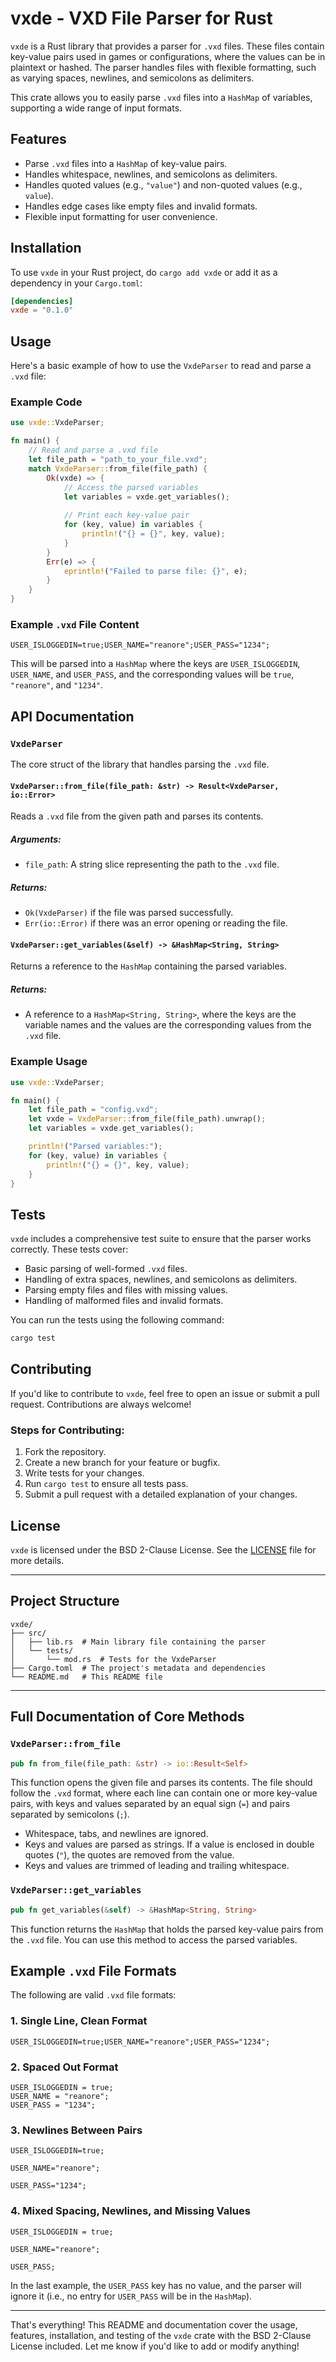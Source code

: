 # vxde - VXD File Parser for Rust

`vxde` is a Rust library that provides a parser for `.vxd` files. These files contain key-value pairs used in games or configurations, where the values can be in plaintext or hashed. The parser handles files with flexible formatting, such as varying spaces, newlines, and semicolons as delimiters.

This crate allows you to easily parse `.vxd` files into a `HashMap` of variables, supporting a wide range of input formats.

## Features

- Parse `.vxd` files into a `HashMap` of key-value pairs.
- Handles whitespace, newlines, and semicolons as delimiters.
- Handles quoted values (e.g., `"value"`) and non-quoted values (e.g., `value`).
- Handles edge cases like empty files and invalid formats.
- Flexible input formatting for user convenience.

## Installation

To use `vxde` in your Rust project, do `cargo add vxde` or add it as a dependency in your `Cargo.toml`:

```toml
[dependencies]
vxde = "0.1.0"
```

## Usage

Here's a basic example of how to use the `VxdeParser` to read and parse a `.vxd` file:

### Example Code

```rust
use vxde::VxdeParser;

fn main() {
    // Read and parse a .vxd file
    let file_path = "path_to_your_file.vxd";
    match VxdeParser::from_file(file_path) {
        Ok(vxde) => {
            // Access the parsed variables
            let variables = vxde.get_variables();
            
            // Print each key-value pair
            for (key, value) in variables {
                println!("{} = {}", key, value);
            }
        }
        Err(e) => {
            eprintln!("Failed to parse file: {}", e);
        }
    }
}
```

### Example `.vxd` File Content

```plaintext
USER_ISLOGGEDIN=true;USER_NAME="reanore";USER_PASS="1234";
```

This will be parsed into a `HashMap` where the keys are `USER_ISLOGGEDIN`, `USER_NAME`, and `USER_PASS`, and the corresponding values will be `true`, `"reanore"`, and `"1234"`.

## API Documentation

### `VxdeParser`

The core struct of the library that handles parsing the `.vxd` file.

#### `VxdeParser::from_file(file_path: &str) -> Result<VxdeParser, io::Error>`

Reads a `.vxd` file from the given path and parses its contents.

##### Arguments:

- `file_path`: A string slice representing the path to the `.vxd` file.

##### Returns:

- `Ok(VxdeParser)` if the file was parsed successfully.
- `Err(io::Error)` if there was an error opening or reading the file.

#### `VxdeParser::get_variables(&self) -> &HashMap<String, String>`

Returns a reference to the `HashMap` containing the parsed variables.

##### Returns:

- A reference to a `HashMap<String, String>`, where the keys are the variable names and the values are the corresponding values from the `.vxd` file.

### Example Usage

```rust
use vxde::VxdeParser;

fn main() {
    let file_path = "config.vxd";
    let vxde = VxdeParser::from_file(file_path).unwrap();
    let variables = vxde.get_variables();

    println!("Parsed variables:");
    for (key, value) in variables {
        println!("{} = {}", key, value);
    }
}
```

## Tests

`vxde` includes a comprehensive test suite to ensure that the parser works correctly. These tests cover:

- Basic parsing of well-formed `.vxd` files.
- Handling of extra spaces, newlines, and semicolons as delimiters.
- Parsing empty files and files with missing values.
- Handling of malformed files and invalid formats.

You can run the tests using the following command:

```bash
cargo test
```

## Contributing

If you'd like to contribute to `vxde`, feel free to open an issue or submit a pull request. Contributions are always welcome!

### Steps for Contributing:

1. Fork the repository.
2. Create a new branch for your feature or bugfix.
3. Write tests for your changes.
4. Run `cargo test` to ensure all tests pass.
5. Submit a pull request with a detailed explanation of your changes.

## License

`vxde` is licensed under the BSD 2-Clause License. See the [LICENSE](LICENSE) file for more details.

---

## Project Structure

```
vxde/
├── src/
│   ├── lib.rs  # Main library file containing the parser
│   └── tests/
│       └── mod.rs  # Tests for the VxdeParser
├── Cargo.toml  # The project's metadata and dependencies
└── README.md   # This README file
```

---

## Full Documentation of Core Methods

### `VxdeParser::from_file`

```rust
pub fn from_file(file_path: &str) -> io::Result<Self>
```

This function opens the given file and parses its contents. The file should follow the `.vxd` format, where each line can contain one or more key-value pairs, with keys and values separated by an equal sign (`=`) and pairs separated by semicolons (`;`).

- Whitespace, tabs, and newlines are ignored.
- Keys and values are parsed as strings. If a value is enclosed in double quotes (`"`), the quotes are removed from the value.
- Keys and values are trimmed of leading and trailing whitespace.

### `VxdeParser::get_variables`

```rust
pub fn get_variables(&self) -> &HashMap<String, String>
```

This function returns the `HashMap` that holds the parsed key-value pairs from the `.vxd` file. You can use this method to access the parsed variables.

## Example `.vxd` File Formats

The following are valid `.vxd` file formats:

### 1. Single Line, Clean Format

```plaintext
USER_ISLOGGEDIN=true;USER_NAME="reanore";USER_PASS="1234";
```

### 2. Spaced Out Format

```plaintext
USER_ISLOGGEDIN = true;
USER_NAME = "reanore";
USER_PASS = "1234";
```

### 3. Newlines Between Pairs

```plaintext
USER_ISLOGGEDIN=true;

USER_NAME="reanore";

USER_PASS="1234";
```

### 4. Mixed Spacing, Newlines, and Missing Values

```plaintext
USER_ISLOGGEDIN = true;

USER_NAME="reanore";

USER_PASS;
```

In the last example, the `USER_PASS` key has no value, and the parser will ignore it (i.e., no entry for `USER_PASS` will be in the `HashMap`).

---

That's everything! This README and documentation cover the usage, features, installation, and testing of the `vxde` crate with the BSD 2-Clause License included. Let me know if you'd like to add or modify anything!
